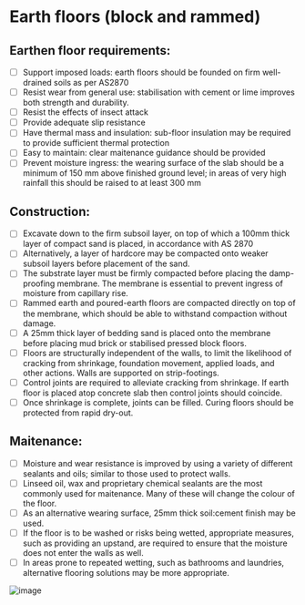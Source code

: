 # Earth floors (block and rammed)

## Earthen floor requirements:
  - [ ] Support imposed loads: earth floors should be founded on firm well-drained soils as per AS2870
  - [ ] Resist wear from general use: stabilisation with cement or lime improves both strength and durability.
  - [ ] Resist the effects of insect attack
  - [ ] Provide adequate slip resistance
  - [ ] Have thermal mass and insulation: sub-floor insulation may be required to provide sufficient thermal protection
  - [ ] Easy to maintain: clear maitenance guidance should be provided
  - [ ] Prevent moisture ingress: the wearing surface of the slab should be a minimum of 150 mm above finished ground level; in areas of very high rainfall this should be raised to at least 300 mm

## Construction:
  - [ ] Excavate down to the firm subsoil layer, on top of which a 100mm thick layer of compact sand is placed, in accordance with AS 2870
  - [ ] Alternatively, a layer of hardcore may be compacted onto weaker subsoil layers before placement of the sand.
  - [ ] The substrate layer must be firmly compacted before placing the damp-proofing membrane. The membrane is essential to prevent ingress of moisture from capillary rise.
  - [ ] Rammed earth and poured-earth floors are compacted directly on top of the membrane, which should be able to withstand compaction without damage. 
  - [ ] A 25mm thick layer of bedding sand is placed onto the membrane before placing mud brick or stabilised pressed block floors.
  - [ ] Floors are structurally independent of the walls, to limit the likelihood of cracking from shrinkage, foundation movement, applied loads, and other actions. Walls are supported on strip-footings.
  - [ ] Control joints are required to alleviate cracking from shrinkage.  If earth floor is placed atop concrete slab then control joints should coincide.
  - [ ] Once shrinkage is complete, joints can be filled. Curing floors should be protected from rapid dry-out.

## Maitenance: 
  - [ ] Moisture and wear resistance is improved by using a variety of different sealants and oils; similar to those used to protect walls. 
  - [ ] Linseed oil, wax and proprietary chemical sealants are the most commonly used for maitenance. Many of these will change the colour of the floor. 
  - [ ] As an alternative wearing surface, 25mm thick soil:cement finish may be used. 
  - [ ] If the floor is to be washed or risks being wetted, appropriate measures, such as providing an upstand, are required to ensure that the moisture does not enter the walls as well. 
  - [ ] In areas prone to repeated wetting, such as bathrooms and laundries, alternative flooring solutions may be more appropriate. 
 
![image](https://user-images.githubusercontent.com/146181/163696765-402e233f-0d5f-4581-b601-3ea91a2f0b75.png)
